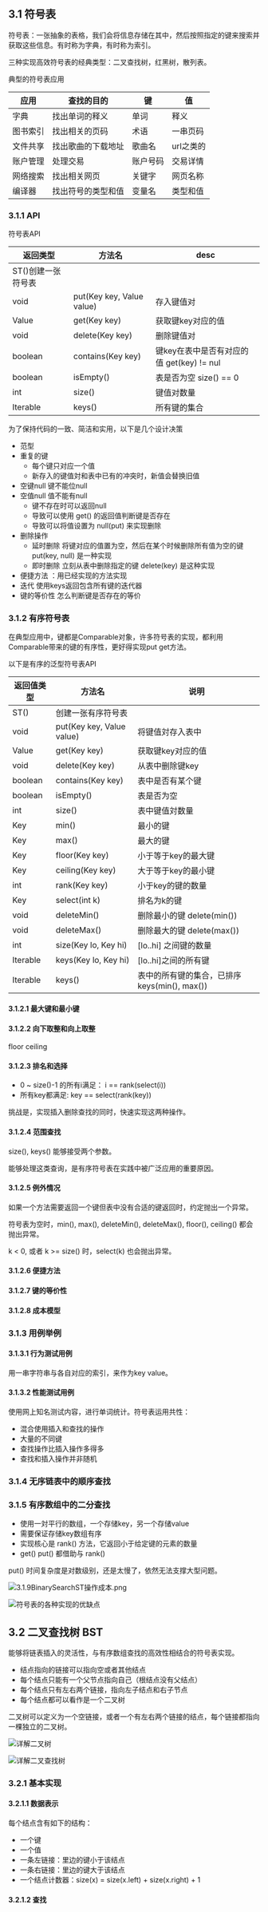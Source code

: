 ## 3.1 符号表

符号表：一张抽象的表格，我们会将信息存储在其中，然后按照指定的键来搜索并获取这些信息。有时称为字典，有时称为索引。

三种实现高效符号表的经典类型：二叉查找树，红黑树，散列表。

典型的符号表应用

应用|查找的目的|键|值
---|---|---|---
字典|找出单词的释义|单词|释义
图书索引|找出相关的页码|术语|一串页码
文件共享|找出歌曲的下载地址|歌曲名|url之类的
账户管理|处理交易|账户号码|交易详情
网络搜索|找出相关网页|关键字|网页名称
编译器|找出符号的类型和值|变量名|类型和值

### 3.1.1 API

符号表API

返回类型 | 方法名 | desc
---|---|---
 | ST()创建一张符号表 |
void | put(Key key, Value value) | 存入键值对
Value | get(Key key) | 获取键key对应的值
void | delete(Key key) | 删除键值对
boolean | contains(Key key) | 键key在表中是否有对应的值  get(key) != nul
boolean | isEmpty() | 表是否为空  size() == 0
int | size() | 键值对数量
Iterable<Key> | keys() | 所有键的集合

为了保持代码的一致、简洁和实用，以下是几个设计决策
+ 范型
+ 重复的键
  + 每个键只对应一个值
  + 新存入的键值対和表中已有的冲突时，新值会替换旧值
+ 空键null 键不能位null
+ 空值null 值不能有null
  + 键不存在时可以返回null
  + 导致可以使用 get() 的返回值判断键是否存在
  + 导致可以将值设置为 null(put) 来实现删除 
+ 删除操作
  + 延时删除 将键对应的值置为空，然后在某个时候删除所有值为空的键 put(key, null) 是一种实现
  + 即时删除 立刻从表中删除指定的键 delete(key) 是这种实现
+ 便捷方法 ：用已经实现的方法实现
+ 迭代 使用keys返回包含所有键的迭代器
+ 键的等价性 怎么判断键是否存在的等价

### 3.1.2 有序符号表

在典型应用中，键都是Comparable对象，许多符号表的实现，都利用Comparable带来的键的有序性，更好得实现put get方法。

以下是有序的泛型符号表API

返回值类型 | 方法名 | 说明
---|---|---
| ST() | 创建一张有序符号表
void | put(Key key, Value value) | 将键值対存入表中
Value | get(Key key) | 获取键key对应的值
void | delete(Key key) | 从表中删除键key
boolean | contains(Key key) | 表中是否有某个键
boolean | isEmpty() | 表是否为空
int | size() | 表中键值対数量
Key | min() | 最小的键
Key | max() | 最大的键
Key | floor(Key key) | 小于等于key的最大键
Key | ceiling(Key key) | 大于等于key的最小键
int | rank(Key key) | 小于key的键的数量
Key | select(int k) | 排名为k的键
void | deleteMin() | 删除最小的键 delete(min())
void | deleteMax() | 删除最大的键 delete(max())
int | size(Key lo, Key hi) | \[lo..hi\] 之间键的数量 
Iterable<Key> | keys(Key lo, Key hi) | \[lo..hi\]之间的所有键 
Iterable<Key> | keys() | 表中的所有键的集合，已排序 keys(min(), max())

#### 3.1.2.1 最大键和最小键

#### 3.1.2.2 向下取整和向上取整

floor ceiling

#### 3.1.2.3 排名和选择

+ 0 ~ size()-1 的所有i满足： i == rank(select(i))
+ 所有key都满足: key == select(rank(key))

挑战是，实现插入删除查找的同时，快速实现这两种操作。

#### 3.1.2.4 范围查找

size(), keys() 能够接受两个参数。

能够处理这类查询，是有序符号表在实践中被广泛应用的重要原因。

#### 3.1.2.5 例外情况

如果一个方法需要返回一个键但表中没有合适的键返回时，约定抛出一个异常。

符号表为空时，min(), max(), deleteMin(), deleteMax(), floor(), ceiling() 都会抛出异常。

k < 0, 或者 k >= size() 时，select(k) 也会抛出异常。

#### 3.1.2.6 便捷方法

#### 3.1.2.7 键的等价性

#### 3.1.2.8 成本模型

### 3.1.3 用例举例

#### 3.1.3.1 行为测试用例 

用一串字符串与各自对应的索引，来作为key value。

#### 3.1.3.2 性能测试用例

使用网上知名测试内容，进行单词统计。符号表运用共性：
+ 混合使用插入和查找的操作
+ 大量的不同键
+ 查找操作比插入操作多得多
+ 查找和插入操作并非随机

### 3.1.4 无序链表中的顺序查找

### 3.1.5 有序数组中的二分查找

+ 使用一対平行的数组，一个存储key，另一个存储value
+ 需要保证存储key数组有序
+ 实现核心是 rank() 方法，它返回小于给定键的元素的数量
+ get() put() 都借助与 rank()

put() 时间复杂度是对数级别，还是太慢了，依然无法支撑大型问题。

![3.1.9BinarySearchST操作成本.png](http://o9hjg7h8u.bkt.clouddn.com/3.1.9BinarySearchST%E6%93%8D%E4%BD%9C%E6%88%90%E6%9C%AC.png)

![符号表的各种实现的优缺点](http://o9hjg7h8u.bkt.clouddn.com/3.1.11%E7%AC%A6%E5%8F%B7%E8%A1%A8%E7%9A%84%E5%90%84%E7%A7%8D%E5%AE%9E%E7%8E%B0%E7%9A%84%E4%BC%98%E7%BC%BA%E7%82%B9.png)

## 3.2 二叉查找树 BST

能够将链表插入的灵活性，与有序数组查找的高效性相结合的符号表实现。

+ 结点指向的链接可以指向空或者其他结点
+ 每个结点只能有一个父节点指向自己（根结点没有父结点）
+ 每个结点只有左右两个链接，指向左子结点和右子节点
+ 每个结点都可以看作是一个二叉树

二叉树可以定义为一个空链接，或者一个有左右两个链接的结点，每个链接都指向一棵独立的二叉树。

![详解二叉树](http://o9hjg7h8u.bkt.clouddn.com/3.2.1%E8%AF%A6%E8%A7%A3%E4%BA%8C%E5%8F%89%E6%A0%91.png)

![详解二叉查找树](http://o9hjg7h8u.bkt.clouddn.com/3.2.2%E8%AF%A6%E8%A7%A3%E4%BA%8C%E5%8F%89%E6%9F%A5%E6%89%BE%E6%A0%91.png)

### 3.2.1 基本实现

#### 3.2.1.1 数据表示

每个结点含有如下的结构：
+ 一个键
+ 一个值
+ 一条左链接：里边的键小于该结点
+ 一条右链接：里边的键大于该结点
+ 一个结点计数器：size(x) = size(x.left) + size(x.right) + 1

#### 3.2.1.2 查找




  



